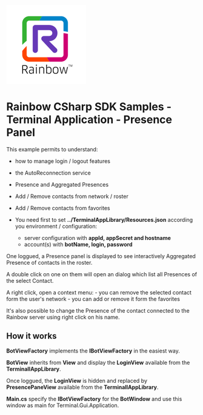 ![Rainbow](../../../logo_rainbow.png)

# Rainbow CSharp SDK Samples - Terminal Application - Presence Panel

This example permits to understand:
- how to manage login / logout features
- the AutoReconnection service
- Presence and Aggregated Presences
- Add / Remove contacts from network / roster
- Add / Remove contacts from favorites

- You need first to set **../TerminalAppLibrary/Resources.json** according you environment / configuration:
	- server configuration with  **appId, appSecret and hostname**
	- account(s) with  **botName, login, password**

One loggued, a Presence panel is displayed to see interactively Aggregated Presence of contacts in the roster.

A double click on one on them will open an dialog which list all Presences of the select Contact.

A right click, open a context menu: 
	- you can remove the selected contact form the user's network
	- you can add or remove it form the favorites

It's also possible to change the Presence of the contact connected to the Rainbow server using right click on his name.

## How it works

**BotViewFactory** implements the **IBotViewFactory** in the easiest way.

**BotView** inherits from **View** and display the **LoginView** available from the **TerminallAppLibrary**.

Once loggued, the **LoginView** is hidden and replaced by **PresencePaneView** available from the **TerminallAppLibrary**.

**Main.cs** specify the **IBotViewFactory** for the **BotWindow** and use this window as main for Terminal.Gui.Application.
